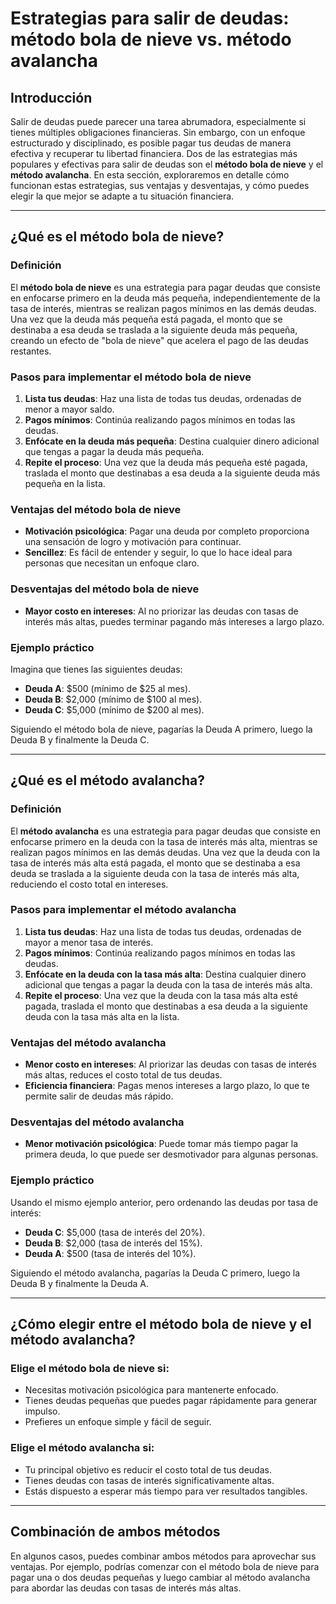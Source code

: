 # Estrategias para salir de deudas: método bola de nieve vs. método avalancha

## Introducción

Salir de deudas puede parecer una tarea abrumadora, especialmente si tienes múltiples obligaciones financieras. Sin embargo, con un enfoque estructurado y disciplinado, es posible pagar tus deudas de manera efectiva y recuperar tu libertad financiera. Dos de las estrategias más populares y efectivas para salir de deudas son el **método bola de nieve** y el **método avalancha**. En esta sección, exploraremos en detalle cómo funcionan estas estrategias, sus ventajas y desventajas, y cómo puedes elegir la que mejor se adapte a tu situación financiera.

---

## ¿Qué es el método bola de nieve?

### Definición

El **método bola de nieve** es una estrategia para pagar deudas que consiste en enfocarse primero en la deuda más pequeña, independientemente de la tasa de interés, mientras se realizan pagos mínimos en las demás deudas. Una vez que la deuda más pequeña está pagada, el monto que se destinaba a esa deuda se traslada a la siguiente deuda más pequeña, creando un efecto de "bola de nieve" que acelera el pago de las deudas restantes.

### Pasos para implementar el método bola de nieve

1. **Lista tus deudas**: Haz una lista de todas tus deudas, ordenadas de menor a mayor saldo.  
2. **Pagos mínimos**: Continúa realizando pagos mínimos en todas las deudas.  
3. **Enfócate en la deuda más pequeña**: Destina cualquier dinero adicional que tengas a pagar la deuda más pequeña.  
4. **Repite el proceso**: Una vez que la deuda más pequeña esté pagada, traslada el monto que destinabas a esa deuda a la siguiente deuda más pequeña en la lista.  

### Ventajas del método bola de nieve

- **Motivación psicológica**: Pagar una deuda por completo proporciona una sensación de logro y motivación para continuar.  
- **Sencillez**: Es fácil de entender y seguir, lo que lo hace ideal para personas que necesitan un enfoque claro.  

### Desventajas del método bola de nieve

- **Mayor costo en intereses**: Al no priorizar las deudas con tasas de interés más altas, puedes terminar pagando más intereses a largo plazo.  

### Ejemplo práctico

Imagina que tienes las siguientes deudas:

- **Deuda A**: $500 (mínimo de $25 al mes).  
- **Deuda B**: $2,000 (mínimo de $100 al mes).  
- **Deuda C**: $5,000 (mínimo de $200 al mes).  

Siguiendo el método bola de nieve, pagarías la Deuda A primero, luego la Deuda B y finalmente la Deuda C.

---

## ¿Qué es el método avalancha?

### Definición

El **método avalancha** es una estrategia para pagar deudas que consiste en enfocarse primero en la deuda con la tasa de interés más alta, mientras se realizan pagos mínimos en las demás deudas. Una vez que la deuda con la tasa de interés más alta está pagada, el monto que se destinaba a esa deuda se traslada a la siguiente deuda con la tasa de interés más alta, reduciendo el costo total en intereses.

### Pasos para implementar el método avalancha

1. **Lista tus deudas**: Haz una lista de todas tus deudas, ordenadas de mayor a menor tasa de interés.  
2. **Pagos mínimos**: Continúa realizando pagos mínimos en todas las deudas.  
3. **Enfócate en la deuda con la tasa más alta**: Destina cualquier dinero adicional que tengas a pagar la deuda con la tasa de interés más alta.  
4. **Repite el proceso**: Una vez que la deuda con la tasa más alta esté pagada, traslada el monto que destinabas a esa deuda a la siguiente deuda con la tasa más alta en la lista.  

### Ventajas del método avalancha

- **Menor costo en intereses**: Al priorizar las deudas con tasas de interés más altas, reduces el costo total de tus deudas.  
- **Eficiencia financiera**: Pagas menos intereses a largo plazo, lo que te permite salir de deudas más rápido.  

### Desventajas del método avalancha

- **Menor motivación psicológica**: Puede tomar más tiempo pagar la primera deuda, lo que puede ser desmotivador para algunas personas.  

### Ejemplo práctico

Usando el mismo ejemplo anterior, pero ordenando las deudas por tasa de interés:
- **Deuda C**: $5,000 (tasa de interés del 20%).  
- **Deuda B**: $2,000 (tasa de interés del 15%).  
- **Deuda A**: $500 (tasa de interés del 10%).  

Siguiendo el método avalancha, pagarías la Deuda C primero, luego la Deuda B y finalmente la Deuda A.

---

## ¿Cómo elegir entre el método bola de nieve y el método avalancha?

### Elige el método bola de nieve si:

- Necesitas motivación psicológica para mantenerte enfocado.  
- Tienes deudas pequeñas que puedes pagar rápidamente para generar impulso.  
- Prefieres un enfoque simple y fácil de seguir.  

### Elige el método avalancha si:

- Tu principal objetivo es reducir el costo total de tus deudas.  
- Tienes deudas con tasas de interés significativamente altas.  
- Estás dispuesto a esperar más tiempo para ver resultados tangibles.  

---

## Combinación de ambos métodos

En algunos casos, puedes combinar ambos métodos para aprovechar sus ventajas. Por ejemplo, podrías comenzar con el método bola de nieve para pagar una o dos deudas pequeñas y luego cambiar al método avalancha para abordar las deudas con tasas de interés más altas.
